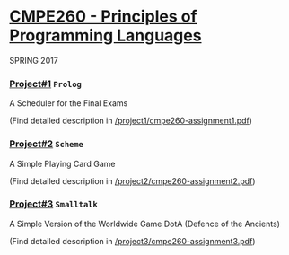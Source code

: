 # [CMPE260 - Principles of Programming Languages](https://www.cmpe.boun.edu.tr/courses/cmpe260/2017/spring)
SPRING 2017


### [Project#1](/cmpe260/project1) `Prolog`
A Scheduler for the Final Exams


(Find detailed description in [/project1/cmpe260-assignment1.pdf](/cmpe260/project1/cmpe260-assignment1.pdf))


### [Project#2](/cmpe260/project2) `Scheme`
A Simple Playing Card Game

(Find detailed description in [/project2/cmpe260-assignment2.pdf](/cmpe260/project2/cmpe260-assignment2.pdf))


### [Project#3](/cmpe260/project3) `Smalltalk`
A Simple Version of the Worldwide Game DotA (Defence of the Ancients)

(Find detailed description in [/project3/cmpe260-assignment3.pdf](/cmpe260/project3/cmpe260-assignment3.pdf))
